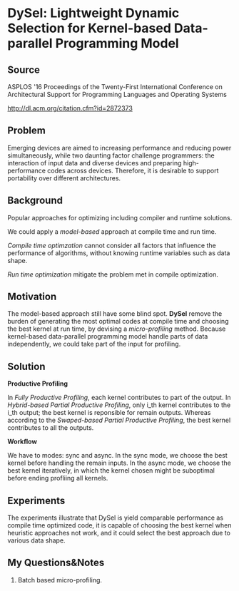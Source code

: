 # DySel: Lightweight Dynamic Selection for Kernel-based Data-parallel Programming Model

## Source

ASPLOS '16 Proceedings of the Twenty-First International Conference on Architectural Support for Programming Languages and Operating Systems

http://dl.acm.org/citation.cfm?id=2872373

## Problem

Emerging devices are aimed to increasing performance and reducing power simultaneously, while two daunting factor challenge programmers: the interaction of input data and diverse devices and preparing high-performance codes across devices. Therefore, it is desirable to support portability over different architectures.

## Background

Popular approaches for optimizing including compiler and runtime solutions. 

We could apply a *model-based* approach at compile time and run time.

*Compile time optimzation* cannot consider all factors that influence the performance of algorithms, without knowing runtime variables such as data shape.

*Run time optimization* mitigate the problem met in compile optimization.

## Motivation

The model-based approach still have some blind spot. **DySel** remove the burden of generating the most optimal codes at compile time and choosing the best kernel at run time, by devising a *micro-profiling* method. Because kernel-based data-parallel programming model handle parts of data independently, we could take part of the input for profiling.

## Solution

**Productive Profiling**

In *Fully Productive Profiling*, each kernel contributes to part of the output. In *Hybrid-based Partial Productive Profiling*, only i_th kernel contributes to the i_th output; the best kernel is reponsible for remain outputs. Whereas according to the *Swaped-based Partial Productive Profiling*, the best kernel contributes to all the outputs.

**Workflow**

We have to modes: sync and async. In the sync mode, we choose the best kernel before handling the remain inputs. In the async mode, we choose the best kernel iteratively, in which the kernel chosen might be suboptimal before ending profliing all kernels.

## Experiments

The experiments illustrate that DySel is yield comparable performance as compile time optimized code, it is capable of choosing the best kernel when heuristic approaches not work, and it could select the best approach due to various data shape.

## My Questions&Notes

1. Batch based micro-profiling.

